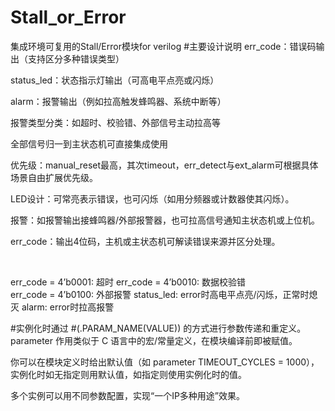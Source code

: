 # Stall_or_Error
集成环境可复用的Stall/Error模块for verilog
#主要设计说明
err_code：错误码输出（支持区分多种错误类型）

status_led：状态指示灯输出（可高电平点亮或闪烁）

alarm：报警输出（例如拉高触发蜂鸣器、系统中断等）

报警类型分类：如超时、校验错、外部信号主动拉高等

全部信号归一到主状态机可直接集成使用

优先级：manual_reset最高，其次timeout，err_detect与ext_alarm可根据具体场景自由扩展优先级。

LED设计：可常亮表示错误，也可闪烁（如用分频器或计数器使其闪烁）。

报警：如报警输出接蜂鸣器/外部报警器，也可拉高信号通知主状态机或上位机。

err_code：输出4位码，主机或主状态机可解读错误来源并区分处理。

​
  
err_code = 4’b0001: 超时
err_code = 4’b0010: 数据校验错
err_code = 4’b0100: 外部报警
status_led: error时高电平点亮/闪烁，正常时熄灭
alarm: error时拉高报警
​
 
#实例化时通过 #(.PARAM_NAME(VALUE)) 的方式进行参数传递和重定义。
parameter 作用类似于 C 语言中的宏/常量定义，在模块编译前即被赋值。

你可以在模块定义时给出默认值（如 parameter TIMEOUT_CYCLES = 1000），实例化时如无指定则用默认值，如指定则使用实例化时的值。

多个实例可以用不同参数配置，实现“一个IP多种用途”效果。
